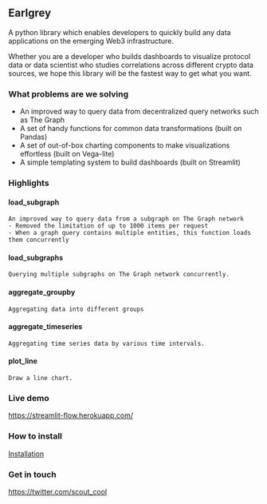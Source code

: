 Earlgrey
--

A python library which enables developers to quickly build any data applications on the emerging Web3 infrastructure. 

Whether you are a developer who builds dashboards to visualize protocol data or data scientist who studies correlations across different crypto data sources, we hope this library will be the fastest way to get what you want.

### What problems are we solving
- An improved way to query data from decentralized query networks such as The Graph
- A set of handy functions for common data transformations (built on Pandas)
- A set of out-of-box charting components to make visualizations effortless (built on Vega-lite)
- A simple templating system to build dashboards (built on Streamlit)


### Highlights
#### load_subgraph
```
An improved way to query data from a subgraph on The Graph network 
- Removed the limitation of up to 1000 items per request 
- When a graph query contains multiple entities, this function loads them concurrently
```
#### load_subgraphs
```
Querying multiple subgraphs on The Graph network concurrently.
```

#### aggregate_groupby
```
Aggregating data into different groups
```

#### aggregate_timeseries
```
Aggregating time series data by various time intervals.
```

#### plot_line
```
Draw a line chart.
```


### Live demo
https://streamlit-flow.herokuapp.com/


### How to install
[Installation](https://github.com/scout-cool/streamlit_flow/blob/main/install.md)


### Get in touch
https://twitter.com/scout_cool

